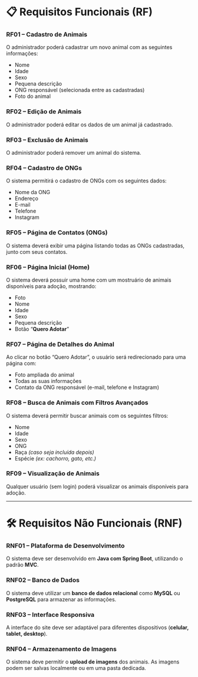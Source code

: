 # 📋 Requisitos Funcionais (RF)

### **RF01 – Cadastro de Animais**
O administrador poderá cadastrar um novo animal com as seguintes informações:
- Nome  
- Idade  
- Sexo  
- Pequena descrição  
- ONG responsável (selecionada entre as cadastradas)  
- Foto do animal  

### **RF02 – Edição de Animais**
O administrador poderá editar os dados de um animal já cadastrado.

### **RF03 – Exclusão de Animais**
O administrador poderá remover um animal do sistema.

### **RF04 – Cadastro de ONGs**
O sistema permitirá o cadastro de ONGs com os seguintes dados:
- Nome da ONG  
- Endereço  
- E-mail  
- Telefone  
- Instagram  

### **RF05 – Página de Contatos (ONGs)**
O sistema deverá exibir uma página listando todas as ONGs cadastradas, junto com seus contatos.

### **RF06 – Página Inicial (Home)**
O sistema deverá possuir uma home com um mostruário de animais disponíveis para adoção, mostrando:
- Foto  
- Nome  
- Idade  
- Sexo  
- Pequena descrição  
- Botão “**Quero Adotar**”  

### **RF07 – Página de Detalhes do Animal**
Ao clicar no botão “Quero Adotar”, o usuário será redirecionado para uma página com:
- Foto ampliada do animal  
- Todas as suas informações  
- Contato da ONG responsável (e-mail, telefone e Instagram)  

### **RF08 – Busca de Animais com Filtros Avançados**
O sistema deverá permitir buscar animais com os seguintes filtros:
- Nome  
- Idade  
- Sexo  
- ONG  
- Raça *(caso seja incluída depois)*  
- Espécie *(ex: cachorro, gato, etc.)*  

### **RF09 – Visualização de Animais**
Qualquer usuário (sem login) poderá visualizar os animais disponíveis para adoção.

---

# 🛠 Requisitos Não Funcionais (RNF)

### **RNF01 – Plataforma de Desenvolvimento**
O sistema deve ser desenvolvido em **Java com Spring Boot**, utilizando o padrão **MVC**.

### **RNF02 – Banco de Dados**
O sistema deve utilizar um **banco de dados relacional** como **MySQL** ou **PostgreSQL** para armazenar as informações.

### **RNF03 – Interface Responsiva**
A interface do site deve ser adaptável para diferentes dispositivos (**celular, tablet, desktop**).

### **RNF04 – Armazenamento de Imagens**
O sistema deve permitir o **upload de imagens** dos animais. As imagens podem ser salvas localmente ou em uma pasta dedicada.
